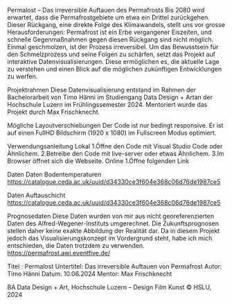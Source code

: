 Permalost – Das irreversible Auftauen des Permafrosts
Bis 2080 wird erwartet, dass die Permafrostgebiete um etwa ein Drittel zurückgehen. Dieser Rückgang, eine direkte Folge des Klimawandels, stellt uns vor grosse Herausforderungen: Permafrost ist ein Erbe vergangener Eiszeiten, und schnelle Gegenmaßnahmen gegen diesen Rückgang sind nicht möglich. Einmal geschmolzen, ist der Prozess irreversibel. Um das Bewusstsein für den Schmelzprozess und seine Folgen zu schärfen, setzt das Projekt auf interaktive Datenvisualisierungen. Diese ermöglichen es, die aktuelle Lage zu verstehen und einen Blick auf die möglichen zukünftigen Entwicklungen zu werfen.

Projektrahmen
Diese Datenvisualisierung entstand im Rahmen der Bachelorarbeit von Timo Hänni im Studiengang Data Design + Artan der Hochschule Luzern im Frühlingssemester 2024. Mentoriert wurde das Projekt durch Max Frischknecht.

Mögliche Layoutverschiebungen
Der Code ist nur bedingt responsive. Er ist auf einen FullHD Bildschirm (1920 x 1080) im Fullscreen Modus optimiert.

Verwendungsanleitung
Lokal
1.Öffne den Code mit Visual Studio Code oder Ähnlichem.
2.Betreibe den Code mit live-server oder etwas Ähnlichem.
3.Im Browser öffnet sich die Webseite.
Online
1.Öffne folgenden Link 

Daten
Daten Bodentemperaturen
https://catalogue.ceda.ac.uk/uuid/d34330ce3f604e368c06d76de1987ce5

Daten Auftauschicht
https://catalogue.ceda.ac.uk/uuid/d34330ce3f604e368c06d76de1987ce5

Prognosedaten
Diese Daten wurden von mir aus nicht georeferenzierten Daten des
Alfred-Wegener-Instituts umgerechnet. Die Zukunftsprognosen stellen
daher keine exakte Abbildung der Realität dar. Da in diesem Projekt
jedoch das Visualisierungskonzept im Vordergrund steht, habe ich mich
entschieden, die Daten trotzdem zu verwenden.
https://permafrost.awi.eventfive.de/
        

Titel : Permalost
Untertitel: Das irreversible Auftauen von Permafrost
Autor: Timo Hänni
Datum: 10.06.2024
Mentor: Max Frischknecht

BA Data Design + Art, Hochschule Luzern – Design Film Kunst
© HSLU, 2024